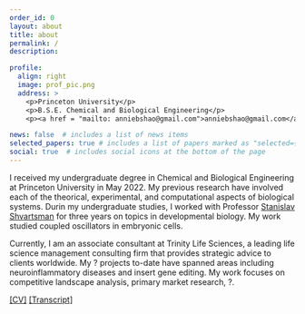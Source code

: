 ```yaml
---
order_id: 0
layout: about
title: about
permalink: /
description:

profile:
  align: right
  image: prof_pic.png
  address: >
    <p>Princeton University</p>
    <p>B.S.E. Chemical and Biological Engineering</p>
    <p><a href = "mailto: anniebshao@gmail.com">anniebshao@gmail.com</a></p>

news: false  # includes a list of news items
selected_papers: true # includes a list of papers marked as "selected={true}"
social: true  # includes social icons at the bottom of the page
---
```

I received my undergraduate degree in Chemical and Biological Engineering at Princeton University in May 2022. My previous research have involved each of the theorical, experimental, and computational aspects of biological systems. Durin my undergraduate studies, I worked with Professor [Stanislav Shvartsman](https://cbe.princeton.edu/people/stanislav-shvartsman) for three years on topics in developmental biology. My work studied coupled oscillators in embryonic cells.

Currently, I am an associate consultant at Trinity Life Sciences, a leading life science management consulting firm that provides strategic advice to clients worldwide. My ? projects to-date have spanned areas including neuroinflammatory diseases and insert gene editing. My work focuses on competitive landscape analysis, primary market research, ?.


[\[CV\]](https://bingluna.github.io/assets/pdf/cv.pdf) 
[\[Transcript\]](https://bingluna.github.io/assets/pdf/transcript.pdf) 
